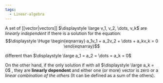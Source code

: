 ```yaml
---
tags:
  - Linear-algebra
---
```

A set of [[vector|vectors]] $\displaystyle \large v_1, v_2, \dots, v_k$ are *linearly independent* if there is a solution for the equation:
$$\displaystyle \Huge \begin{eqnarray} 
a_1v_1 +
a_2v_2 +
\dots +
a_kv_k = 0
\end{eqnarray}$$

different than $\displaystyle \large a_1 = a_2 = \dots = a_k = 0$

On the other hand, if the only solution if with all $\displaystyle \large a_k = 0$ , they are **linearly dependent** and either one (or more) vector is zero or a *linear combination of the others* (It can be defined as a sum of the others).